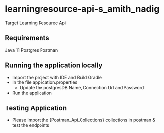 # learningresource-api-s_amith_nadig
Target Learning Resourec Api 

## Requirements
Java 11
Postgres 
Postman 

## Running the application locally
* Import the project with IDE and Build Gradle 
* In the file application.properties
  * Update the postgresDB Name, Connection Url and Password
* Run the application 

## Testing Application 
* Please Import the {Postman_Api_Collections} collections in postman & test the endpoints 
